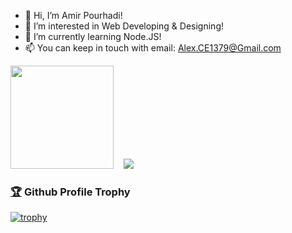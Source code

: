 - 👋 Hi, I’m Amir Pourhadi!
- 👀 I’m interested in Web Developing & Designing!
- 🌱 I’m currently learning Node.JS!
- 📫 You can keep in touch with email: Alex.CE1379@Gmail.com

<div>
  <img height="165" src="https://github-readme-stats.vercel.app/api?username=Amir-Pourhadi&count_private=true&show_icons=true" />
  &nbsp;&nbsp;
  <img src="https://github-readme-stats.vercel.app/api/top-langs/?username=Amir-Pourhadi&layout=compact" />
</div>

<h3>
<a href="https://github.com/ryo-ma/github-profile-trophy">🏆</a> Github Profile Trophy</h3>

[![trophy](https://github-profile-trophy.vercel.app/?username=Amir-Pourhadi&title=Commit,Repository,Star,PullRequest,Followers&theme=onedark&margin-w=70&no-bg=true&no-frame=true)](https://github.com/Amir-Pourhadi)
